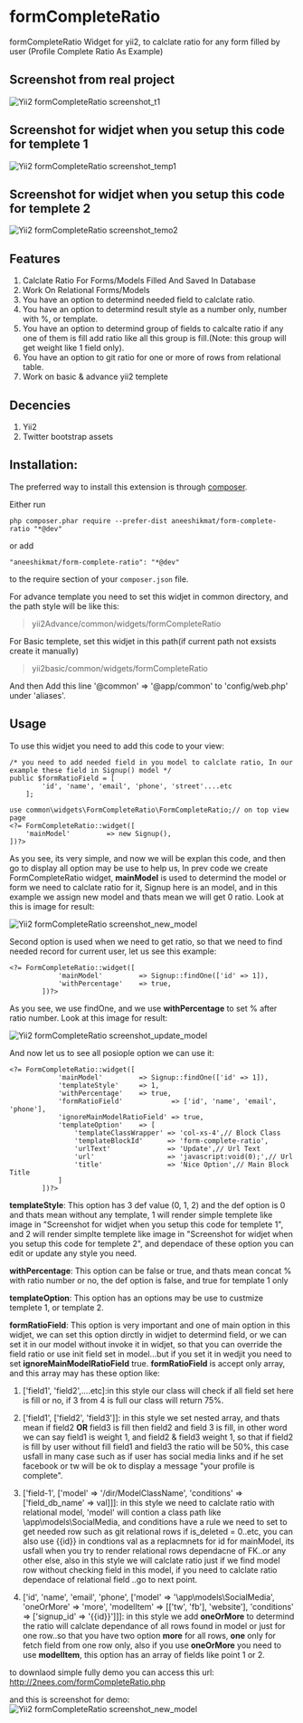 # formCompleteRatio

formCompleteRatio Widget for yii2, to calclate ratio for any form filled by user (Profile Complete Ratio As Example)

## Screenshot from real project

![Yii2 formCompleteRatio screenshot_t1](http://2nees.com/github/formCompleteRatio/1.png)

## Screenshot for widjet when you setup this code for templete 1

![Yii2 formCompleteRatio screenshot_temp1](http://2nees.com/github/formCompleteRatio/2.png)

## Screenshot for widjet when you setup this code for templete 2

![Yii2 formCompleteRatio screenshot_temo2](http://2nees.com/github/formCompleteRatio/3.png)

## Features

1. Calclate Ratio For Forms/Models Filled And Saved In Database
2. Work On Relational Forms/Models
3. You have an option to determind needed field to calclate ratio.
4. You have an option to determind result style as a number only, number with %, or template.
5. You have an option to determind group of fields to calcalte ratio if any one of them is fill add ratio like all this group is fill.(Note: this group will get weight like 1 field only).
6. You have an option to git ratio for one or more of rows from relational table.
7. Work on basic & advance yii2 templete

## Decencies

1. Yii2
2. Twitter bootstrap assets

## Installation:
The preferred way to install this extension is through [composer](https://getcomposer.org/).

Either run

`php composer.phar require --prefer-dist aneeshikmat/form-complete-ratio "*@dev"`

or add

`"aneeshikmat/form-complete-ratio": "*@dev"`

to the require section of your `composer.json` file.

For advance template you need to set this widjet in common directory, and the path style will be like this:
> yii2Advance/common/widgets/formCompleteRatio

For Basic templete, set this widjet in this path(if current path not exsists create it manually)
> yii2basic/common/widgets/formCompleteRatio

And then Add this line '@common' => '@app/common' to 'config/web.php' under 'aliases'.

## Usage
To use this widjet you need to add this code to your view: 
```
/* you need to add needed field in you model to calclate ratio, In our example these field in Signup() model */
public $formRatioField = [
        'id', 'name', 'email', 'phone', 'street'....etc
    ];

use common\widgets\FormCompleteRatio\FormCompleteRatio;// on top view page
<?= FormCompleteRatio::widget([
    'mainModel'         => new Signup(),
])?>

```
As you see, its very simple, and now we will be explan this code, and then go to display all option may be use to help us,
In prev code we create FormCompleteRatio widget, **mainModel** is used to determind the model or form we need to calclate ratio for it, Signup here is an model, and in this example we assign new model and thats mean we will get 0 ratio.
Look at this is image for result:

![Yii2 formCompleteRatio screenshot_new_model](http://2nees.com/github/formCompleteRatio/4.png)

Second option is used when we need to get ratio, so that we need to find needed record for current user, let us see this example:
```
<?= FormCompleteRatio::widget([
            'mainModel'         => Signup::findOne(['id' => 1]),
            'withPercentage'    => true,
        ])?>
```

As you see, we use findOne, and we use **withPercentage** to set % after ratio number.
Look at this image for result: 

![Yii2 formCompleteRatio screenshot_update_model](http://2nees.com/github/formCompleteRatio/5.png)

And now let us to see all posiople option we can use it:
```
<?= FormCompleteRatio::widget([
            'mainModel'         => Signup::findOne(['id' => 1]),
            'templateStyle'     => 1,
            'withPercentage'    => true,
            'formRatioField'            => ['id', 'name', 'email', 'phone'],
            'ignoreMainModelRatioField' => true,
            'templateOption'    => [
                'templateClassWrapper' => 'col-xs-4',// Block Class
                'templateBlockId'      => 'form-complete-ratio',
                'urlText'              => 'Update',// Url Text
                'url'                  => 'javascript:void(0);',// Url
                'title'                => 'Nice Option',// Main Block Title
            ]
        ])?>
```

**templateStyle**: This option has 3 def value (0, 1, 2) and the def option is 0 and thats mean without any template, 1 will render simple templete like image in "Screenshot for widjet when you setup this code for templete 1", and 2 will render simplte templete like image in "Screenshot for widjet when you setup this code for templete 2", and dependace of these option you can edit or update any style you need.

**withPercentage**: This option can be false or true, and thats mean concat % with ratio number or no, the def option is false, and true for template 1 only

**templateOption**: This option has an options may be use to custmize templete 1, or template 2.

**formRatioField**: This option is very important and one of main option in this widjet, we can set this option dirctly in widjet to determind field, or we can set it in our model without invoke it in widjet, so that you can override the field ratio or use init field set in model...but if you set it in wedjit you need to set **ignoreMainModelRatioField** true.
**formRatioField** is accept only array, and this array may has these option like: 
1) ['field1', 'field2',....etc]:in this style our class will check if all field set here is fill or no, if 3 from 4 is full our class will return 75%.

2) ['field1', ['field2', 'field3']]: in this style we set nested array, and thats mean if field2 **OR** field3 is fill then field2 and field 3 is fill, in other word we can say field1 is weight 1, and field2 & field3 weight 1, so that if field2 is fill by user without fill field1 and field3 the ratio will be 50%, this case usfall in many case such as if user has social media links and if he set facebook or tw will be ok to display a message "your profile is complete".

3) ['field-1', ['model' => '/dir/ModelClassName', 'conditions' => ['field_db_name' => val]]]: in this style we need to calclate ratio with relational model, 'model' will contion a class path like \app\models\SocialMedia, and conditions have a rule we need to set to get needed row such as git relational rows if is_deleted = 0..etc, you can also use {{id}} in condtions val as a replacmnets for id for mainModel, its usfall when you try to render relational rows dependacne of FK..or any other else, also in this style we  will calclate ratio just if we find model row without checking field in this model, if you need to calclate ratio dependace of relational field ..go to next point.

4) ['id', 'name', 'email', 'phone', ['model' => '\app\models\SocialMedia', 'oneOrMore' => 'more', 'modelItem' => [['tw', 'fb'], 'website'], 'conditions' => ['signup_id' => '{{id}}']]]: in this style we add **oneOrMore** to determind the ratio will calclate dependance of all rows found in model or just for one row..so that you have two option **more** for all rows, **one** only for fetch field from one row only, also if you use **oneOrMore** you need to use **modelItem**, this option has an array of fields like point 1 or 2.


to downlaod simple fully demo you can access this url:
http://2nees.com/formCompleteRatio.php

and this is screenshot for demo: 
![Yii2 formCompleteRatio screenshot_new_model](http://2nees.com/github/formCompleteRatio/6.png)
